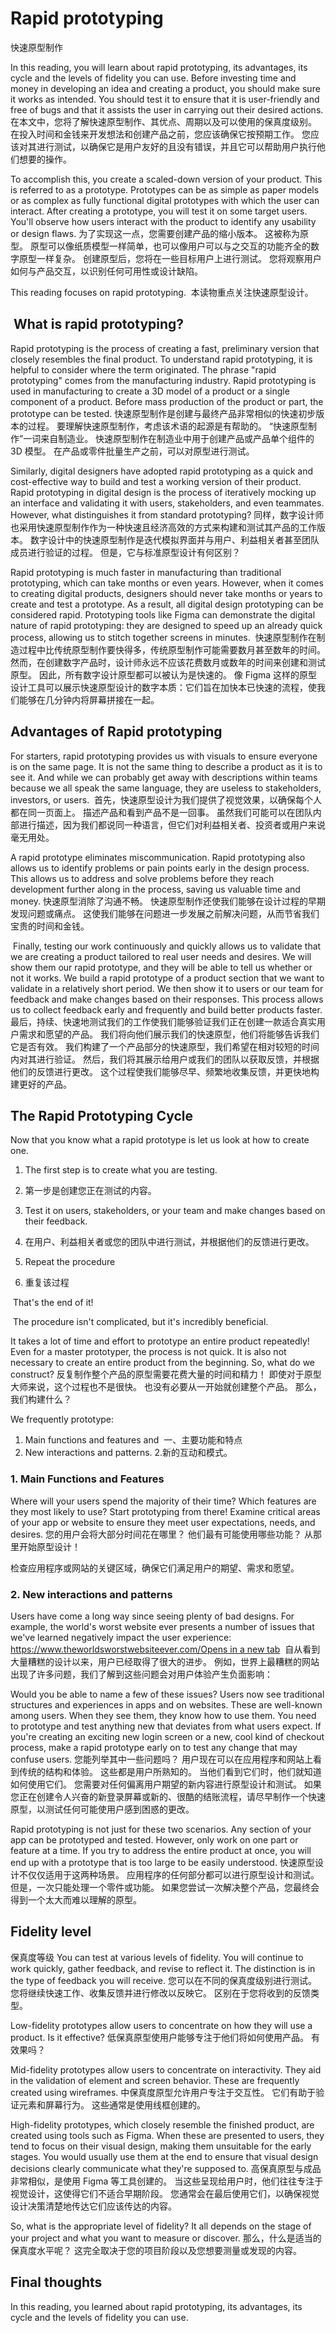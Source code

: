 Rapid prototyping
=================
快速原型制作

In this reading, you will learn about rapid prototyping, its advantages, its cycle and the levels of fidelity you can use. Before investing time and money in developing an idea and creating a product, you should make sure it works as intended. You should test it to ensure that it is user-friendly and free of bugs and that it assists the user in carrying out their desired actions.
在本文中，您将了解快速原型制作、其优点、周期以及可以使用的保真度级别。 在投入时间和金钱来开发想法和创建产品之前，您应该确保它按预期工作。 您应该对其进行测试，以确保它是用户友好的且没有错误，并且它可以帮助用户执行他们想要的操作。

To accomplish this, you create a scaled-down version of your product. This is referred to as a prototype. Prototypes can be as simple as paper models or as complex as fully functional digital prototypes with which the user can interact. After creating a prototype, you will test it on some target users. You'll observe how users interact with the product to identify any usability or design flaws.
为了实现这一点，您需要创建产品的缩小版本。 这被称为原型。 原型可以像纸质模型一样简单，也可以像用户可以与之交互的功能齐全的数字原型一样复杂。 创建原型后，您将在一些目标用户上进行测试。 您将观察用户如何与产品交互，以识别任何可用性或设计缺陷。

This reading focuses on rapid prototyping. 
本读物重点关注快速原型设计。

 What is rapid prototyping?
---------------------------

Rapid prototyping is the process of creating a fast, preliminary version that closely resembles the final product. To understand rapid prototyping, it is helpful to consider where the term originated. The phrase "rapid prototyping" comes from the manufacturing industry. Rapid prototyping is used in manufacturing to create a 3D model of a product or a single component of a product. Before mass production of the product or part, the prototype can be tested.
快速原型制作是创建与最终产品非常相似的快速初步版本的过程。 
要理解快速原型制作，考虑该术语的起源是有帮助的。 
“快速原型制作”一词来自制造业。 
快速原型制作在制造业中用于创建产品或产品单个组件的 3D 模型。 
在产品或零件批量生产之前，可以对原型进行测试。

Similarly, digital designers have adopted rapid prototyping as a quick and cost-effective way to build and test a working version of their product. Rapid prototyping in digital design is the process of iteratively mocking up an interface and validating it with users, stakeholders, and even teammates. However, what distinguishes it from standard prototyping?
同样，数字设计师也采用快速原型制作作为一种快速且经济高效的方式来构建和测试其产品的工作版本。 
数字设计中的快速原型制作是迭代模拟界面并与用户、利益相关者甚至团队成员进行验证的过程。 
但是，它与标准原型设计有何区别？

Rapid prototyping is much faster in manufacturing than traditional prototyping, which can take months or even years. However, when it comes to creating digital products, designers should never take months or years to create and test a prototype. As a result, all digital design prototyping can be considered rapid. Prototyping tools like Figma can demonstrate the digital nature of rapid prototyping: they are designed to speed up an already quick process, allowing us to stitch together screens in minutes. 
快速原型制作在制造过程中比传统原型制作要快得多，传统原型制作可能需要数月甚至数年的时间。 
然而，在创建数字产品时，设计师永远不应该花费数月或数年的时间来创建和测试原型。 
因此，所有数字设计原型都可以被认为是快速的。 
像 Figma 这样的原型设计工具可以展示快速原型设计的数字本质：它们旨在加快本已快速的流程，使我们能够在几分钟内将屏幕拼接在一起。

Advantages of Rapid prototyping
-------------------------------

For starters, rapid prototyping provides us with visuals to ensure everyone is on the same page. It is not the same thing to describe a product as it is to see it. And while we can probably get away with descriptions within teams because we all speak the same language, they are useless to stakeholders, investors, or users. 
首先，快速原型设计为我们提供了视觉效果，以确保每个人都在同一页面上。 
描述产品和看到产品不是一回事。 
虽然我们可能可以在团队内部进行描述，因为我们都说同一种语言，但它们对利益相关者、投资者或用户来说毫无用处。

A rapid prototype eliminates miscommunication. Rapid prototyping also allows us to identify problems or pain points early in the design process. This allows us to address and solve problems before they reach development further along in the process, saving us valuable time and money.
快速原型消除了沟通不畅。 
快速原型制作还使我们能够在设计过程的早期发现问题或痛点。 
这使我们能够在问题进一步发展之前解决问题，从而节省我们宝贵的时间和金钱。

 Finally, testing our work continuously and quickly allows us to validate that we are creating a product tailored to real user needs and desires. We will show them our rapid prototype, and they will be able to tell us whether or not it works. We build a rapid prototype of a product section that we want to validate in a relatively short period. We then show it to users or our team for feedback and make changes based on their responses. This process allows us to collect feedback early and frequently and build better products faster.
最后，持续、快速地测试我们的工作使我们能够验证我们正在创建一款适合真实用户需求和愿望的产品。 
我们将向他们展示我们的快速原型，他们将能够告诉我们它是否有效。 
我们构建了一个产品部分的快速原型，我们希望在相对较短的时间内对其进行验证。 
然后，我们将其展示给用户或我们的团队以获取反馈，并根据他们的反馈进行更改。 
这个过程使我们能够尽早、频繁地收集反馈，并更快地构建更好的产品。

The Rapid Prototyping Cycle
---------------------------

Now that you know what a rapid prototype is let us look at how to create one.

1.  The first step is to create what you are testing. 
1. 第一步是创建您正在测试的内容。

2.  Test it on users, stakeholders, or your team and make changes based on their feedback. 
2. 在用户、利益相关者或您的团队中进行测试，并根据他们的反馈进行更改。

3.  Repeat the procedure     
3. 重复该过程 

 That's the end of it! 

 The procedure isn't complicated, but it's incredibly beneficial.

It takes a lot of time and effort to prototype an entire product repeatedly! Even for a master prototyper, the process is not quick. It is also not necessary to create an entire product from the beginning. So, what do we construct?
反复制作整个产品的原型需要花费大量的时间和精力！ 
即使对于原型大师来说，这个过程也不是很快。 
也没有必要从一开始就创建整个产品。 那么，我们构建什么？

We frequently prototype:

1.  Main functions and features and 
    一、主要功能和特点
2.  New interactions and patterns.
2.新的互动和模式。

### 1\. Main Functions and Features

Where will your users spend the majority of their time? Which features are they most likely to use? Start prototyping from there! Examine critical areas of your app or website to ensure they meet user expectations, needs, and desires.
您的用户会将大部分时间花在哪里？ 
他们最有可能使用哪些功能？ 
从那里开始原型设计！ 

检查应用程序或网站的关键区域，确保它们满足用户的期望、需求和愿望。

### 2\. New interactions and patterns

Users have come a long way since seeing plenty of bad designs. For example, the world's worst website ever presents a number of issues that we've learned negatively impact the user experience: [https://www.theworldsworstwebsiteever.com/Opens in a new tab](https://www.theworldsworstwebsiteever.com/) 
自从看到大量糟糕的设计以来，用户已经取得了很大的进步。 例如，世界上最糟糕的网站出现了许多问题，我们了解到这些问题会对用户体验产生负面影响：

Would you be able to name a few of these issues? Users now see traditional structures and experiences in apps and on websites. These are well-known among users. When they see them, they know how to use them. You need to prototype and test anything new that deviates from what users expect. If you're creating an exciting new login screen or a new, cool kind of checkout process, make a rapid prototype early on to test any change that may confuse users.
您能列举其中一些问题吗？ 用户现在可以在应用程序和网站上看到传统的结构和体验。 这些都是用户所熟知的。 当他们看到它们时，他们就知道如何使用它们。 您需要对任何偏离用户期望的新内容进行原型设计和测试。 如果您正在创建令人兴奋的新登录屏幕或新的、很酷的结账流程，请尽早制作一个快速原型，以测试任何可能使用户感到困惑的更改。

Rapid prototyping is not just for these two scenarios. Any section of your app can be prototyped and tested. However, only work on one part or feature at a time. If you try to address the entire product at once, you will end up with a prototype that is too large to be easily understood.
快速原型设计不仅仅适用于这两种场景。 应用程序的任何部分都可以进行原型设计和测试。 但是，一次只能处理一个零件或功能。 如果您尝试一次解决整个产品，您最终会得到一个太大而难以理解的原型。

Fidelity level
--------------
保真度等级
You can test at various levels of fidelity. You will continue to work quickly, gather feedback, and revise to reflect it. The distinction is in the type of feedback you will receive.
您可以在不同的保真度级别进行测试。 您将继续快速工作、收集反馈并进行修改以反映它。 区别在于您将收到的反馈类型。

Low-fidelity prototypes allow users to concentrate on how they will use a product. Is it effective?
低保真原型使用户能够专注于他们将如何使用产品。 有效果吗？

Mid-fidelity prototypes allow users to concentrate on interactivity. They aid in the validation of element and screen behavior. These are frequently created using wireframes.
中保真度原型允许用户专注于交互性。 
它们有助于验证元素和屏幕行为。 这些通常是使用线框创建的。

High-fidelity prototypes, which closely resemble the finished product, are created using tools such as Figma. When these are presented to users, they tend to focus on their visual design, making them unsuitable for the early stages. You would usually use them at the end to ensure that visual design decisions clearly communicate what they're supposed to.
高保真原型与成品非常相似，是使用 Figma 等工具创建的。 
当这些呈现给用户时，他们往往专注于视觉设计，这使得它们不适合早期阶段。 
您通常会在最后使用它们，以确保视觉设计决策清楚地传达它们应该传达的内容。

So, what is the appropriate level of fidelity? It all depends on the stage of your project and what you want to measure or discover.
那么，什么是适当的保真度水平呢？ 这完全取决于您的项目阶段以及您想要测量或发现的内容。

Final thoughts 
---------------

In this reading, you learned about rapid prototyping, its advantages, its cycle and the levels of fidelity you can use.


